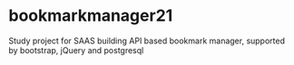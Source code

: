 # bookmarkmanager21
Study project for SAAS building API based bookmark manager, supported by bootstrap, jQuery and postgresql
